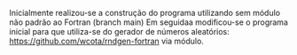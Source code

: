 Inicialmente realizou-se a construção do programa utilizando sem módulo não padrão ao Fortran (branch main)
Em seguidaa modificou-se o programa inicial para que utiliza-se do gerador de números aleatórios: https://github.com/wcota/rndgen-fortran  via módulo.
